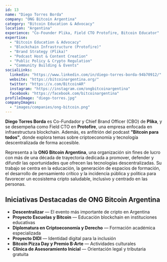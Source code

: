 ```yaml
---
id: 13
name: "Diego Torres Borda"
company: "ONG Bitcoin Argentina"
category: "Bitcoin Education & Advocacy"
location: "Argentina"
experience: "Co-Founder Plika, Field CTO Protofire, Bitcoin Educator"
expertise:
  - "Bitcoin Education & Advocacy"
  - "Blockchain Infrastructure (Protofire)"
  - "Brand Strategy (Plika)"
  - "Podcast Host & Content Creation"
  - "Public Policy & Crypto Regulation"
  - "Community Building & Events"
socialLinks:
  linkedin: "https://www.linkedin.com/in/diego-torres-borda-94b70912/"
  website: "https://bitcoinargentina.org/"
  twitter: "https://x.com/BitcoinAR"
  instagram: "https://instagram.com/ongbitcoinargentina"
  facebook: "https://facebook.com/bitcoinargentina"
profileImage: "diego-torres.jpg"
companyImages:
  - "images/companies/ong-bitcoin.png"
---
```


**Diego Torres Borda** es Co-Fundador y Chief Brand Officer (CBO) de **Plika**, y se desempeña como Field CTO en **Protofire**, una empresa enfocada en infraestructura blockchain. Además, es anfitrión del podcast **"Bitcoin para todos"**, donde explora temas sobre criptoeconomía y tecnología descentralizada de forma accesible.

Representa a la **ONG Bitcoin Argentina**, una organización sin fines de lucro con más de una década de trayectoria dedicada a promover, defender y difundir las oportunidades que ofrecen las tecnologías descentralizadas. Su trabajo se centra en la educación, la generación de espacios de formación, el desarrollo de pensamiento crítico y la incidencia pública y política para favorecer un ecosistema cripto saludable, inclusivo y centrado en las personas.

## Iniciativas Destacadas de ONG Bitcoin Argentina

- **Descentralizar** — El evento más importante de cripto en Argentina
- **Proyecto Escuelas y Bitcoin** — Educación blockchain en instituciones educativas
- **Diplomatura en Criptoeconomía y Derecho** — Formación académica especializada
- **Proyecto DIDI** — Identidad digital para la inclusión
- **Bitcoin Pizza Day y Premio B·Arte** — Actividades culturales
- **Clínica de Asesoramiento Inicial** — Orientación legal y tributaria gratuita